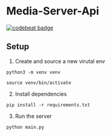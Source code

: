 # Media-Server-Api

[![codebeat badge](https://codebeat.co/badges/3ba2457e-23b2-4f74-a7ae-43667954175c)](https://codebeat.co/projects/github-com-orogers-media-server-api-master)

## Setup
1. Create and source a new virutal env
```
python3 -m venv venv

source venv/bin/activate
```

2. Install dependencies
```
pip install -r requirements.txt
```

3. Run the server
```
python main.py
``` 
